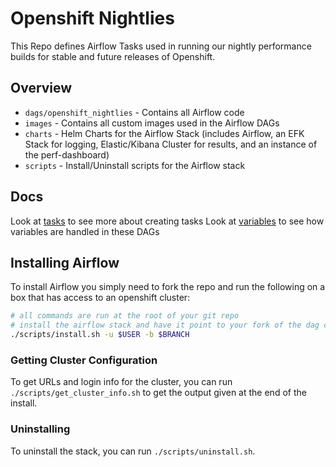 # Openshift Nightlies

This Repo defines Airflow Tasks used in running our nightly performance builds for stable and future releases of Openshift.


## Overview

* `dags/openshift_nightlies` - Contains all Airflow code
* `images` - Contains all custom images used in the Airflow DAGs
* `charts` - Helm Charts for the Airflow Stack (includes Airflow, an EFK Stack for logging, Elastic/Kibana Cluster for results, and an instance of the perf-dashboard)
* `scripts` - Install/Uninstall scripts for the Airflow stack

## Docs

Look at [tasks](./dags/openshift_nightlies/docs/tasks.md) to see more about creating tasks
Look at [variables](./dags/openshift_nightlies/docs/variables.md) to see how variables are handled in these DAGs


## Installing Airflow

To install Airflow you simply need to fork the repo and run the following on a box that has access to an openshift cluster:

```bash
# all commands are run at the root of your git repo
# install the airflow stack and have it point to your fork of the dag code.
./scripts/install.sh -u $USER -b $BRANCH
```

### Getting Cluster Configuration

To get URLs and login info for the cluster, you can run `./scripts/get_cluster_info.sh` to get the output given at the end of the install.

### Uninstalling

To uninstall the stack, you can run `./scripts/uninstall.sh`.